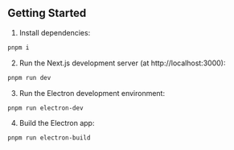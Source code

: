 ## Getting Started

1. Install dependencies:
```bash
pnpm i
```

2. Run the Next.js development server (at http://localhost:3000):
```bash
pnpm run dev
```

3. Run the Electron development environment:
```bash
pnpm run electron-dev
```

4. Build the Electron app:
```bash
pnpm run electron-build
```
